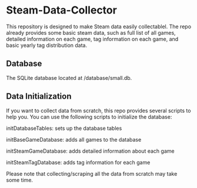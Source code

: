 # Steam-Data-Collector
  
This repository is designed to make Steam data easily collectablel. The repo already provides some basic steam data, such as full list of all games, detailed information on each game, tag information on each game, and basic yearly tag distribution data. 

## Database

The SQLite database located at /database/small.db. 

## Data Initialization

If you want to collect data from scratch, this repo provides several scripts to help you. You can use the following scripts to initialize the database:

initDatabaseTables: sets up the database tables

initBaseGameDatabase: adds all games to the database

initSteamGameDatabase: adds detailed information about each game

initSteamTagDatabase: adds tag information for each game

Please note that collecting/scraping all the data from scratch may take some time.

